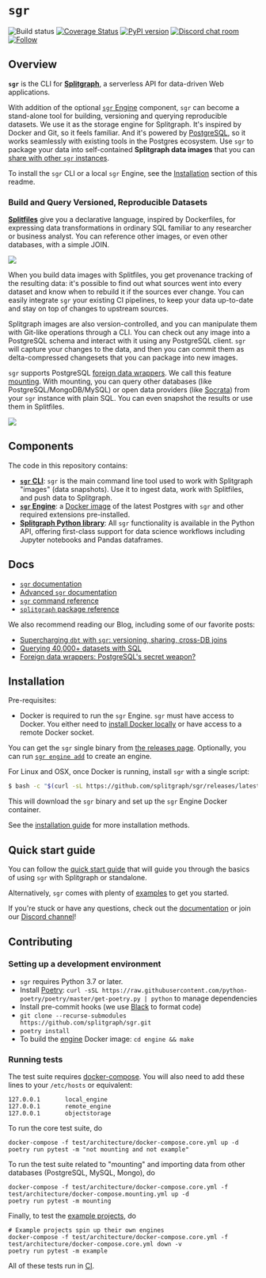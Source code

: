 # `sgr`

![Build status](https://github.com/splitgraph/sgr/workflows/build_all/badge.svg)
[![Coverage Status](https://coveralls.io/repos/github/splitgraph/splitgraph/badge.svg?branch=master)](https://coveralls.io/github/splitgraph/splitgraph?branch=master)
[![PyPI version](https://badge.fury.io/py/splitgraph.svg)](https://badge.fury.io/py/splitgraph)
[![Discord chat room](https://img.shields.io/discord/718534846472912936.svg)](https://discord.gg/4Qe2fYA)
[![Follow](https://img.shields.io/badge/twitter-@Splitgraph-blue.svg)](https://twitter.com/Splitgraph)

## Overview

**`sgr`** is the CLI for [**Splitgraph**](https://www.splitgraph.com), a
serverless API for data-driven Web applications.

With addition of the optional [`sgr` Engine](engine/README.md) component, `sgr`
can become a stand-alone tool for building, versioning and querying reproducible
datasets. We use it as the storage engine for Splitgraph. It's inspired by
Docker and Git, so it feels familiar. And it's powered by
[PostgreSQL](https://postgresql.org), so it works seamlessly with existing tools
in the Postgres ecosystem. Use `sgr` to package your data into self-contained
**Splitgraph data images** that you can
[share with other `sgr` instances](https://www.splitgraph.com/docs/getting-started/decentralized-demo).

To install the `sgr` CLI or a local `sgr` Engine, see the
[Installation](#installation) section of this readme.

### Build and Query Versioned, Reproducible Datasets

[**Splitfiles**](https://www.splitgraph.com/docs/concepts/splitfiles) give you a
declarative language, inspired by Dockerfiles, for expressing data
transformations in ordinary SQL familiar to any researcher or business analyst.
You can reference other images, or even other databases, with a simple JOIN.

![](pics/splitfile.png)

When you build data images with Splitfiles, you get provenance tracking of the
resulting data: it's possible to find out what sources went into every dataset
and know when to rebuild it if the sources ever change. You can easily integrate
`sgr` your existing CI pipelines, to keep your data up-to-date and stay on top
of changes to upstream sources.

Splitgraph images are also version-controlled, and you can manipulate them with
Git-like operations through a CLI. You can check out any image into a PostgreSQL
schema and interact with it using any PostgreSQL client. `sgr` will capture your
changes to the data, and then you can commit them as delta-compressed changesets
that you can package into new images.

`sgr` supports PostgreSQL
[foreign data wrappers](https://wiki.postgresql.org/wiki/Foreign_data_wrappers).
We call this feature
[mounting](https://www.splitgraph.com/docs/concepts/mounting). With mounting,
you can query other databases (like PostgreSQL/MongoDB/MySQL) or open data
providers (like
[Socrata](https://www.splitgraph.com/docs/ingesting-data/socrata)) from your
`sgr` instance with plain SQL. You can even snapshot the results or use them in
Splitfiles.

![](pics/splitfiles.gif)

## Components

The code in this repository contains:

- **[`sgr` CLI](https://www.splitgraph.com/docs/architecture/sgr-client)**:
  `sgr` is the main command line tool used to work with Splitgraph "images"
  (data snapshots). Use it to ingest data, work with Splitfiles, and push data
  to Splitgraph.
- **[`sgr` Engine](engine/README.md)**: a
  [Docker image](https://hub.docker.com/r/splitgraph/engine) of the latest
  Postgres with `sgr` and other required extensions pre-installed.
- **[Splitgraph Python library](https://www.splitgraph.com/docs/python-api/splitgraph.core)**:
  All `sgr` functionality is available in the Python API, offering first-class
  support for data science workflows including Jupyter notebooks and Pandas
  dataframes.

## Docs

- [`sgr` documentation](https://www.splitgraph.com/docs/sgr-cli/introduction)
- [Advanced `sgr` documentation](https://www.splitgraph.com/docs/sgr-advanced/getting-started/introduction)
- [`sgr` command reference](https://www.splitgraph.com/docs/sgr/image-management-creation/checkout_)
- [`splitgraph` package reference](https://www.splitgraph.com/docs/python-api/modules)

We also recommend reading our Blog, including some of our favorite posts:

- [Supercharging `dbt` with `sgr`: versioning, sharing, cross-DB joins](https://www.splitgraph.com/blog/dbt)
- [Querying 40,000+ datasets with SQL](https://www.splitgraph.com/blog/40k-sql-datasets)
- [Foreign data wrappers: PostgreSQL's secret weapon?](https://www.splitgraph.com/blog/foreign-data-wrappers)

## Installation

Pre-requisites:

- Docker is required to run the `sgr` Engine. `sgr` must have access to Docker.
  You either need to [install Docker locally](https://docs.docker.com/install/)
  or have access to a remote Docker socket.

You can get the `sgr` single binary from
[the releases page](https://github.com/splitgraph/sgr/releases).
Optionally, you can run
[`sgr engine add`](https://www.splitgraph.com/docs/sgr/engine-management/engine-add)
to create an engine.

For Linux and OSX, once Docker is running, install `sgr` with a single script:

```bash
$ bash -c "$(curl -sL https://github.com/splitgraph/sgr/releases/latest/download/install.sh)"
```

This will download the `sgr` binary and set up the `sgr` Engine Docker
container.

See the
[installation guide](https://www.splitgraph.com/docs/sgr-cli/installation) for
more installation methods.

## Quick start guide

You can follow the
[quick start guide](https://www.splitgraph.com/docs/sgr-advanced/getting-started/five-minute-demo)
that will guide you through the basics of using `sgr` with Splitgraph or
standalone.

Alternatively, `sgr` comes with plenty of [examples](examples) to get you
started.

If you're stuck or have any questions, check out the
[documentation](https://www.splitgraph.com/docs/sgr-advanced/getting-started/introduction)
or join our [Discord channel](https://discord.gg/4Qe2fYA)!

## Contributing

### Setting up a development environment

- `sgr` requires Python 3.7 or later.
- Install [Poetry](https://github.com/python-poetry/poetry):
  `curl -sSL https://raw.githubusercontent.com/python-poetry/poetry/master/get-poetry.py | python`
  to manage dependencies
- Install pre-commit hooks (we use [Black](https://github.com/psf/black) to
  format code)
- `git clone --recurse-submodules https://github.com/splitgraph/sgr.git`
- `poetry install`
- To build the
  [engine](https://www.splitgraph.com/docs/architecture/splitgraph-engine)
  Docker image: `cd engine && make`

### Running tests

The test suite requires [docker-compose](https://github.com/docker/compose). You
will also need to add these lines to your `/etc/hosts` or equivalent:

```
127.0.0.1       local_engine
127.0.0.1       remote_engine
127.0.0.1       objectstorage
```

To run the core test suite, do

```
docker-compose -f test/architecture/docker-compose.core.yml up -d
poetry run pytest -m "not mounting and not example"
```

To run the test suite related to "mounting" and importing data from other
databases (PostgreSQL, MySQL, Mongo), do

```
docker-compose -f test/architecture/docker-compose.core.yml -f test/architecture/docker-compose.mounting.yml up -d
poetry run pytest -m mounting
```

Finally, to test the
[example projects](https://github.com/splitgraph/sgr/tree/master/examples),
do

```
# Example projects spin up their own engines
docker-compose -f test/architecture/docker-compose.core.yml -f test/architecture/docker-compose.core.yml down -v
poetry run pytest -m example
```

All of these tests run in
[CI](https://github.com/splitgraph/sgr/actions).
